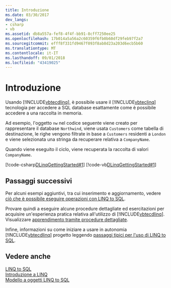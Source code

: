 ```yaml
---
title: Introduzione
ms.date: 03/30/2017
dev_langs:
- csharp
- vb
ms.assetid: db8a557a-fef8-4f4f-bb91-8cff7250ee25
ms.openlocfilehash: 17b014a5a56a2c60359f6fb0b60df29feb97f2a7
ms.sourcegitcommit: efff8f331fd9467f093f8ab8d23a203d6ecb5b60
ms.translationtype: MT
ms.contentlocale: it-IT
ms.lasthandoff: 09/01/2018
ms.locfileid: "43419025"
---
```

# <a name="getting-started"></a>Introduzione
Usando [!INCLUDE[vbtecdlinq](../../../../../../includes/vbtecdlinq-md.md)], è possibile usare il [!INCLUDE[vbteclinq](../../../../../../includes/vbteclinq-md.md)] tecnologia per accedere a SQL database esattamente come è possibile accedere a una raccolta in memoria.  
  
 Ad esempio, l'oggetto `nw` nel codice seguente viene creato per rappresentare il database `Northwind`, viene usata `Customers` come tabella di destinazione, le righe vengono filtrate in base a `Customers` residenti a `London` e viene selezionata una stringa da recuperare relativa a `CompanyName`.  
  
 Quando viene eseguito il ciclo, viene recuperata la raccolta di valori `CompanyName`.  
  
 [!code-csharp[DLinqGettingStarted#1](../../../../../../samples/snippets/csharp/VS_Snippets_Data/DLinqGettingStarted/cs/Program.cs#1)]
 [!code-vb[DLinqGettingStarted#1](../../../../../../samples/snippets/visualbasic/VS_Snippets_Data/DLinqGettingStarted/vb/Module1.vb#1)]  
  
## <a name="next-steps"></a>Passaggi successivi  
 Per alcuni esempi aggiuntivi, tra cui inserimento e aggiornamento, vedere [ciò che è possibile eseguire operazioni con LINQ to SQL](../../../../../../docs/framework/data/adonet/sql/linq/what-you-can-do-with-linq-to-sql.md).  
  
 Provare quindi a eseguire alcune procedure dettagliate ed esercitazioni per acquisire un'esperienza pratica relativa all'utilizzo di [!INCLUDE[vbtecdlinq](../../../../../../includes/vbtecdlinq-md.md)]. Visualizzare [apprendimento tramite procedure dettagliate](../../../../../../docs/framework/data/adonet/sql/linq/learning-by-walkthroughs.md).  
  
 Infine, informazioni su come iniziare a usare in autonomia [!INCLUDE[vbtecdlinq](../../../../../../includes/vbtecdlinq-md.md)] progetto leggendo [passaggi tipici per l'uso di LINQ to SQL](../../../../../../docs/framework/data/adonet/sql/linq/typical-steps-for-using-linq-to-sql.md).  
  
## <a name="see-also"></a>Vedere anche  
 [LINQ to SQL](../../../../../../docs/framework/data/adonet/sql/linq/index.md)  
 [Introduzione a LINQ](https://msdn.microsoft.com/library/24dddf19-12a0-4707-a4bc-eba4fa7f219e)  
 [Modello a oggetti LINQ to SQL](../../../../../../docs/framework/data/adonet/sql/linq/the-linq-to-sql-object-model.md)
